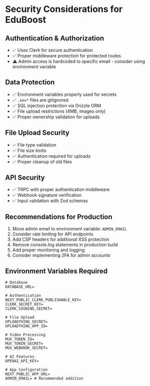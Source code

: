 # Security Considerations for EduBoost

## Authentication & Authorization
- ✅ Uses Clerk for secure authentication
- ✅ Proper middleware protection for protected routes
- ⚠️ Admin access is hardcoded to specific email - consider using environment variable

## Data Protection
- ✅ Environment variables properly used for secrets
- ✅ `.env*` files are gitignored
- ✅ SQL injection protection via Drizzle ORM
- ✅ File upload restrictions (4MB, images only)
- ✅ Proper ownership validation for uploads

## File Upload Security
- ✅ File type validation
- ✅ File size limits
- ✅ Authentication required for uploads
- ✅ Proper cleanup of old files

## API Security
- ✅ TRPC with proper authentication middleware
- ✅ Webhook signature verification
- ✅ Input validation with Zod schemas

## Recommendations for Production
1. Move admin email to environment variable: `ADMIN_EMAIL`
2. Consider rate limiting for API endpoints
3. Add CSP headers for additional XSS protection
4. Remove console.log statements in production build
5. Add proper monitoring and logging
6. Consider implementing 2FA for admin accounts

## Environment Variables Required
```
# Database
DATABASE_URL=

# Authentication
NEXT_PUBLIC_CLERK_PUBLISHABLE_KEY=
CLERK_SECRET_KEY=
CLERK_SIGNING_SECRET=

# File Upload
UPLOADTHING_SECRET=
UPLOADTHING_APP_ID=

# Video Processing
MUX_TOKEN_ID=
MUX_TOKEN_SECRET=
MUX_WEBHOOK_SECRET=

# AI Features
OPENAI_API_KEY=

# App Configuration
NEXT_PUBLIC_APP_URL=
ADMIN_EMAIL= # Recommended addition
```
